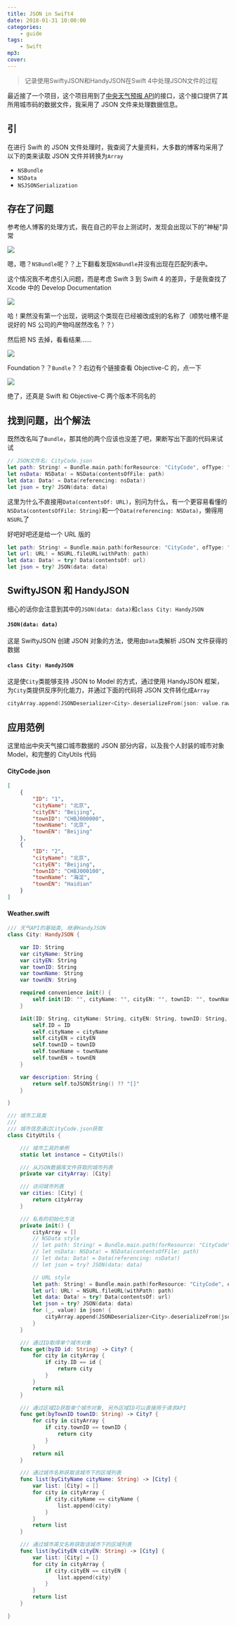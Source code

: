 ```yaml
---
title: JSON in Swift4
date: 2018-01-31 10:00:00
categories:
    - guide
tags:
    - Swift
mp3:
cover:
---
```


> 记录使用SwiftyJSON和HandyJSON在Swift 4中处理JSON文件的过程

最近接了一个项目，这个项目用到了[中央天气预报 API](https://github.com/jokermonn/-Api/blob/master/CenterWeather.md)的接口，这个接口提供了其所用城市码的数据文件，我采用了 JSON 文件来处理数据信息。

## 引

在进行 Swift 的 JSON 文件处理时，我查阅了大量资料，大多数的博客均采用了以下的类来读取 JSON 文件并转换为`Array`

-   `NSBundle`
-   `NSData`
-   `NSJSONSerialization`

## 存在了问题

参考他人博客的处理方式，我在自己的平台上测试时，发现会出现以下的"神秘"异常

![](/static/images/2018-01-31-JSONinSwift/1.png)

嗯，嗯？`NSBundle`呢？？上下翻看发现`NSBundle`并没有出现在匹配列表中。

这个情况我不考虑引入问题，而是考虑 Swift 3 到 Swift 4 的差异，于是我查找了 Xcode 中的 Develop Documentation

![](/static/images/2018-01-31-JSONinSwift/2.png)

哈！果然没有第一个出现，说明这个类现在已经被改成别的名称了（顺势吐槽不是说好的 NS 公司的产物吗居然改名？？）

然后把 NS 去掉，看看结果……

![](/static/images/2018-01-31-JSONinSwift/3.png)

Foundation？？`Bundle`？？右边有个链接查看 Objective-C 的，点一下

![](/static/images/2018-01-31-JSONinSwift/4.gif)

绝了，还真是 Swift 和 Objective-C 两个版本不同名的

## 找到问题，出个解法

既然改名叫了`Bundle`，那其他的两个应该也没差了吧，果断写出下面的代码来试试

```swift
// JSON文件名: CityCode.json
let path: String! = Bundle.main.path(forResource: "CityCode", ofType: "json")
let nsData: NSData! = NSData(contentsOfFile: path)
let data: Data! = Data(referencing: nsData!)
let json = try? JSON(data: data)
```

这里为什么不直接用`Data(contentsOf: URL)`，别问为什么，有一个更容易看懂的`NSData(contentsOfFile: String)`和一个`Data(referencing: NSData)`，懒得用`NSURL`了

好吧好吧还是给一个 URL 版的

```swift
let path: String! = Bundle.main.path(forResource: "CityCode", ofType: "json")
let url: URL! = NSURL.fileURL(withPath: path)
let data: Data! = try? Data(contentsOf: url)
let json = try? JSON(data: data)
```

## SwiftyJSON 和 HandyJSON

细心的话你会注意到其中的`JSON(data: data)`和`class City: HandyJSON`

#### `JSON(data: data)`

这是 SwiftyJSON 创建 JSON 对象的方法，使用由`Data`类解析 JSON 文件获得的数据

#### `class City: HandyJSON`

这是使`City`类能够支持 JSON to Model 的方式，通过使用 HandyJSON 框架，为`City`类提供反序列化能力，并通过下面的代码将 JSON 文件转化成`Array`

```swift
cityArray.append(JSONDeserializer<City>.deserializeFrom(json: value.rawString())!)
```

## 应用范例

这里给出中央天气接口城市数据的 JSON 部分内容，以及我个人封装的城市对象 Model，和完整的 CityUtils 代码

#### CityCode.json

```json
[
    {
        "ID": "1",
        "cityName": "北京",
        "cityEN": "Beijing",
        "townID": "CHBJ000000",
        "townName": "北京",
        "townEN": "Beijing"
    },
    {
        "ID": "2",
        "cityName": "北京",
        "cityEN": "Beijing",
        "townID": "CHBJ000100",
        "townName": "海淀",
        "townEN": "Haidian"
    }
]
```

#### Weather.swift

```swift
/// 天气API的基础类, 继承HandyJSON
class City: HandyJSON {

    var ID: String
    var cityName: String
    var cityEN: String
    var townID: String
    var townName: String
    var townEN: String

    required convenience init() {
        self.init(ID: "", cityName: "", cityEN: "", townID: "", townName: "", townEN: "")
    }

    init(ID: String, cityName: String, cityEN: String, townID: String, townName: String, townEN: String) {
        self.ID = ID
        self.cityName = cityName
        self.cityEN = cityEN
        self.townID = townID
        self.townName = townName
        self.townEN = townEN
    }

    var description: String {
        return self.toJSONString() ?? "[]"
    }

}

/// 城市工具类
///
/// 城市信息通过CityCode.json获取
class CityUtils {

    /// 城市工具的单例
    static let instance = CityUtils()

    /// 从JSON数据库文件获取的城市列表
    private var cityArray: [City]

    /// 访问城市列表
    var cities: [City] {
        return cityArray
    }

    /// 私有的初始化方法
    private init() {
        cityArray = []
        // NSData style
        // let path: String! = Bundle.main.path(forResource: "CityCode", ofType: "json")
        // let nsData: NSData! = NSData(contentsOfFile: path)
        // let data: Data! = Data(referencing: nsData!)
        // let json = try? JSON(data: data)

        // URL style
        let path: String! = Bundle.main.path(forResource: "CityCode", ofType: "json")
        let url: URL! = NSURL.fileURL(withPath: path)
        let data: Data! = try? Data(contentsOf: url)
        let json = try? JSON(data: data)
        for (_, value) in json! {
            cityArray.append(JSONDeserializer<City>.deserializeFrom(json: value.rawString())!)
        }
    }

    /// 通过ID取得单个城市对象
    func get(byID id: String) -> City? {
        for city in cityArray {
            if city.ID == id {
                return city
            }
        }
        return nil
    }

    /// 通过区域ID获取单个城市对象, 另外区域ID可以直接用于请求API
    func get(byTownID townID: String) -> City? {
        for city in cityArray {
            if city.townID == townID {
                return city
            }
        }
        return nil
    }

    /// 通过城市名称获取该城市下的区域列表
    func list(byCityName cityName: String) -> [City] {
        var list: [City] = []
        for city in cityArray {
            if city.cityName == cityName {
                list.append(city)
            }
        }
        return list
    }

    /// 通过城市英文名称获取该城市下的区域列表
    func list(byCityEN cityEN: String) -> [City] {
        var list: [City] = []
        for city in cityArray {
            if city.cityEN == cityEN {
                list.append(city)
            }
        }
        return list
    }

}
```
